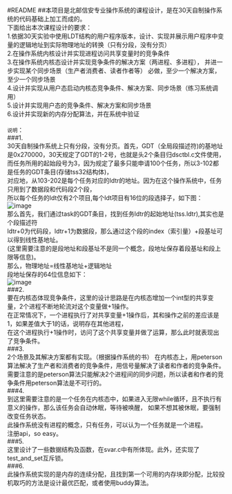 #README
##本项目是北邮信安专业操作系统的课程设计，是在30天自制操作系统的代码基础上加工而成的。<br/> 
下面给出本次课程设计的要求：<br/> 
1.依据30天实验中使用LDT结构的用户程序版本，设计、实现并展示用户程序中变量的逻辑地址到实际物理地址的转换（只有分段，没有分页）<br/> 
2.在操作系统内核设计并实现进程访问共享变量时的竞争条件<br/> 
3.在操作系统内核态设计并实现竞争条件的解决方案（两进程、多进程），
并进一步实现某个同步场景（生产者消费者、读者作者等） 必做，至少一个解决方案，至少一个同步场景<br/> 
4.设计并实现从用户态启动内核态竞争条件、解决方案、同步场景（练习系统调用）<br/> 
5.设计并实现用户态的竞争条件、解决方案和同步场景<br/> 
6.设计并实现新的内存分配算法，并在系统中验证<br/> 
<br/> 
`说明`：<br/> 
###1.<br/> 
30天自制操作系统上只有分段，没有分页。首先，GDT（全局段描述符)的基地址是0x270000，30天规定了GDT的1-2号，也就是头2个条目归dsctbl.c文件使用，<br/> 
而任务所用的起始段号为3，因为规定了最多只能申请100个任务，所以3-102都是任务的GDT条目(存储tss32结构体)，<br/> 
对应地，从103-202是每个任务对应的ldtr的地址。因为在这个操作系统中，任务只用到了数据段和代码段2个段，<br/> 
所以每个任务的ldt仅有2个项目,每个ldt项目有16位的段选择子，如下图：<br/> 
![image](https://github.com/willinin/30days-os/blob/master/picture/selector.png)<br/> 
那么首先，我们通过task的GDT条目，找到任务ldtr的起始地址(tss.ldtr),其实也是个段描述符<br/>
ldtr+0为代码段，ldtr+1为数据段，那么通过这个段的index（索引量）+段基址可以得到线性基地址。<br/>
(这里需要注意的是段地址和段基址不是同一个概念，段地址保存着段基址和段上限等信息)。<br/>
那么，物理地址=线性基地址+逻辑地址<br/>
段地址保存的64位信息如下：<br/>
![image](https://github.com/willinin/30days-os/blob/master/picture/1.png)<br/> 
###2.<br/> 
要在内核态体现竞争条件，这里的设计思路是在内核态增加一个int型的共享变量，2个进程不断地轮流对这个变量做+1操作。<br/> 
在正常情况下，一个进程执行了对共享变量+1操作后，其和操作之前的差应该是1，如果差值大于1的话，说明存在其他进程，<br/> 
在这个进程执行+1操作时，访问了这个共享变量并做了运算，那么此时就表现出了竞争条件。<br/> 
###3.<br/> 
2个场景及其解决方案都有实现。（根据操作系统的书）
在内核态上，用peterson算法解决了生产者和消费者的竞争条件，用信号量解决了读者和作者的竞争条件。<br/> 
需要注意的是peterson算法只能解决2个进程间的同步问题，所以读者和作者的竞争条件用peterson算法是不可行的。<br/> 
###4.<br/>
到这里需要注意的是一个任务在内核态中，如果进入无限while循环，且不执行有意义的操作，那么该任务会自动休眠，等待被唤醒，
如果不想其被休眠，要强制改变任务状态。<br/> 
此操作系统没有进程的概念，只有任务，可以认为一个任务就是一个进程。<br/> 
注册api，so easy。<br/> 
###5.<br/> 
这里设计了一些数据结构及函数，在svar.c中有所体现。此外，还实现了test_and_set互斥锁。<br/> 
###6.<br/> 
此操作系统实现的是内存的连续分配，且找到第一个可用的内存块即分配，比较投机取巧的方法是设计最优匹配，或者使用buddy算法。
